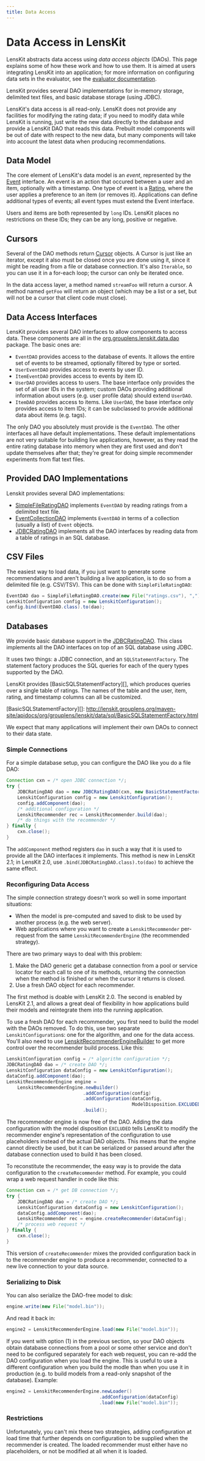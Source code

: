 ```yaml
---
title: Data Access
---
```


# Data Access in LensKit

LensKit abstracts data access using *data access objects* (DAOs).  This page explains some of how these work and how to use them.  It is aimed at users integrating LensKit into an application; for more information on configuring data sets in the evaluator, see the [evaluator documentation](../evaluator/).

LensKit provides several DAO implementations for in-memory storage, delimited text files, and basic database storage (using JDBC).

LensKit's data access is all read-only.  LensKit does not provide any facilities for modifying the rating data; if you need to modify data while LensKit is running, just write the new data directly to the database and provide a LensKit DAO that reads this data.  Prebuilt model components will be out of date with respect to the new data, but many components will take into account the latest data when producing recommendations.

## Data Model

The core element of LensKit's data model is an *event*, represented by the [Event][] interface.  An event is an action that occured between a user and an item, optionally with a timestamp.  One type of event is a [Rating][], where the user applies a preference to an item (or removes it).  Applications can define additional types of events; all event types must extend the Event interface.

[Event]: http://lenskit.grouplens.org/maven-site/apidocs/org/grouplens/lenskit/data/event/Event.html
[Rating]: http://lenskit.grouplens.org/maven-site/apidocs/org/grouplens/lenskit/data/event/Rating.html

Users and items are both represented by `long` IDs.  LensKit places no restrictions on these IDs; they can be any long, positive or negative.

## Cursors

Several of the DAO methods return [Cursor][] objects.  A Cursor is just like an iterator, except it also must be closed once you are done using it, since it might be reading from a file or database connection.  It's also `Iterable`, so you can use it in a for-each loop; the cursor can only be iterated once.

In the data access layer, a method named `streamFoo` will return a cursor.  A method named `getFoo` will return an object (which may be a list or a set, but will not be a cursor that client code must close).

[Cursor]: http://lenskit.grouplens.org/maven-site/apidocs/org/grouplens/lenskit/cursors/Cursor.html

## Data Access Interfaces

LensKit provides several DAO interfaces to allow components to access data.  These components are all in the [org.grouplens.lenskit.data.dao][dao] package.  The basic ones are:

[dao]: http://lenskit.grouplens.org/maven-site/apidocs/org/grouplens/lenskit/data/dao/package-summary.html

- `EventDAO` provides access to the database of events.  It allows the entire set of events to be streamed, optionally filtered by type or sorted.
- `UserEventDAO` provides access to events by user ID.
- `ItemEventDAO` provides access to events by item ID.
- `UserDAO` provides access to users.  The base interface only provides the set of all user IDs in the system; custom DAOs providing additional information about users (e.g. user profile data) should extend `UserDAO`.
- `ItemDAO` provides access to items.  Like `UserDAO`, the base interface only provides access to item IDs; it can be subclassed to provide additional data about items (e.g. tags).

The only DAO you absolutely must provide is the `EventDAO`.  The other interfaces all have default implementations.  These default implementations are not very suitable for building live applications, however, as they read the entire rating database into memory when they are first used and don't update themselves after that; they're great for doing simple recommender experiments from flat text files.

## Provided DAO Implementations

Lenskit provides several DAO implementations:

- [SimpleFileRatingDAO][] implements `EventDAO` by reading ratings from a delimited text file.
- [EventCollectionDAO][] implements `EventDAO` in terms of a collection (usually a list) of `Event` objects.
- [JDBCRatingDAO][] implements all the DAO interfaces by reading data from a table of ratings in an SQL database.

[SimpleFileRatingDAO]: http://lenskit.grouplens.org/maven-site/apidocs/org/grouplens/lenskit/data/dao/SimpleFileRatingDAO.html
[EventCollectionDAO]: http://lenskit.grouplens.org/maven-site/apidocs/org/grouplens/lenskit/data/dao/EventCollectionDAO.html
[JDBCRatingDAO]: http://lenskit.grouplens.org/maven-site/apidocs/org/grouplens/lenskit/data/sql/JDBCRatingDAO.html

## CSV Files

The easiest way to load data, if you just want to generate some recommendations and aren't building a live application, is to do so from a delimited file (e.g. CSV/TSV).  This can be done with `SimpleFileRatingDAO`:

~~~java
EventDAO dao = SimpleFileRatingDAO.create(new File("ratings.csv"), ",");
LenskitConfiguration config = new LenskitConfiguration();
config.bind(EventDAO.class).to(dao);
~~~

## Databases

We provide basic database support in the [JDBCRatingDAO][].  This class implements all the DAO interfaces on top of an SQL database using JDBC.

It uses two things: a JDBC connection, and an `SQLStatementFactory`.  The statement factory produces the SQL queries for each of the query types supported by the DAO.

LensKit provides [BasicSQLStatementFactory][], which produces queries over a single table of ratings.  The names of the table and the user, item, rating, and timestamp columns can all be customized.

[BasicSQLStatementFactory][]: http://lenskit.grouplens.org/maven-site/apidocs/org/grouplens/lenskit/data/sql/BasicSQLStatementFactory.html

We expect that many applications will implement their own DAOs to connect to their data state.

### Simple Connections

For a simple database setup, you can configure the DAO like you do a file DAO:

~~~java
Connection cxn = /* open JDBC connection */;
try {
    JDBCRatingDAO dao = new JDBCRatingDAO(cxn, new BasicStatementFactory());
    LenskitConfiguration config = new LenskitConfiguration();
    config.addComponent(dao);
    /* additional configuration */
    LenskitRecommender rec = LenskitRecommender.build(dao);
    /* do things with the recommender */
} finally {
    cxn.close();
}
~~~

The `addComponent` method registers `dao` in such a way that it is used to provide all the DAO interfaces it implements.  This method is new in LensKit 2.1; in LensKit 2.0, use `.bind(JDBCRatingDAO.class).to(dao)` to achieve the same effect.

### Reconfiguring Data Access

The simple connection strategy doesn't work so well in some important situations:

-   When the model is pre-computed and saved to disk to be used by
    another process (e.g. the web server).
-   Web applications where you want to create a `LenskitRecommender`
    per-request from the same `LenskitRecommenderEngine` (the recommended strategy).

There are two primary ways to deal with this problem:

1.  Make the DAO generic get a database connection from a pool or
    service locator for each call to one of its methods, returning the
    connection when the method is finished or when the cursor it
    returns is closed.
2.  Use a fresh DAO object for each recommender.

The first method is doable with LensKit 2.0.  The second is enabled by LensKit 2.1, and allows a great deal of flexibility in how applications build their models and reintegrate them into the running application.

[LenskitRecommenderEngineBuilder]: http://dev.grouplens.org/lenskit/master/apidocs/org/grouplens/lenskit/core/LenskitRecommenderEngineBuilder.html

To use a fresh DAO for each recommender, you first need to build the model with the DAOs removed.  To do this, use two separate `LenskitConfiguration`s: one for the algorithm, and one for the data access.  You'll also need to use [LenskitRecommenderEngineBuilder][] to get more control over the recommender build process.  Like this:

~~~java
LenskitConfiguration config = /* algorithm configuration */;
JDBCRatingDAO dao = /* create DAO */;
LenskitConfiguration dataConfig = new LenskitConfiguration();
dataConfig.addComponent(dao);
LenskitRecommenderEngine engine =
    LenskitRecommenderEngine.newBuilder()
                            .addConfiguration(config)
                            .addConfiguration(dataConfig,
                                              ModelDisposition.EXCLUDED)
                            .build();
~~~

The recommender engine is now free of the DAO.  Adding the data configuration with the model disposition `EXCLUDED` tells LensKit to modify the recommender engine's representation of the configuration to use placeholders instead of the actual DAO objects.  This means that the engine cannot directly be used, but it can be serialized or passed around after the database connection used to build it has been closed.

To reconstitute the recommender, the easy way is to provide the data configuration to the `createRecommender` method.  For example, you could wrap a web request handler in code like this:

~~~java
Connection cxn = /* get DB connection */;
try {
    JDBCRatingDAO dao = /* create DAO */;
    LenskitConfiguration dataConfig = new LenskitConfiguration();
    dataConfig.addComponent(dao);
    LenskitRecommender rec = engine.createRecommender(dataConfig);
    /* process web request */
} finally {
    cxn.close();
}
~~~

This version of `createRecommender` mixes the provided configuration back in to the recommender engine to produce a recommender, connected to a new live connection to your data source.

### Serializing to Disk

You can also serialize the DAO-free model to disk:

~~~java
engine.write(new File("model.bin"));
~~~

And read it back in:

~~~java
engine2 = LenskitRecommenderEngine.load(new File("model.bin"));
~~~

If you went with option (1) in the previous section, so your DAO objects obtain database connections from a pool or some other service and don't need to be configured separately for each web request, you can re-add the DAO configuration when you load the engine.  This is useful to use a different configuration when you build the modle than when you use it in production (e.g. to build models from a read-only snapshot of the database). Example:

~~~java
engine2 = LenskitRecommenderEngine.newLoader()
                                  .addConfiguration(dataConfig)
                                  .load(new File("model.bin"));
~~~

### Restrictions

Unfortunately, you can't mix these two strategies, adding
configuration at load time that further depends on configuration to be
supplied when the recommender is created.  The loaded recommender must
either have no placeholders, or not be modified at all when it is
loaded.
